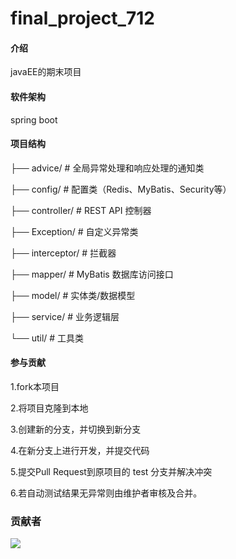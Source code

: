 # final_project_712

#### 介绍
javaEE的期末项目
#### 软件架构
spring boot
#### 项目结构
├── advice/ # 全局异常处理和响应处理的通知类

├── config/ # 配置类（Redis、MyBatis、Security等）

├── controller/ # REST API 控制器

├── Exception/ # 自定义异常类

├── interceptor/ # 拦截器

├── mapper/ # MyBatis 数据库访问接口

├── model/ # 实体类/数据模型

├── service/ # 业务逻辑层

└── util/ # 工具类
#### 参与贡献
1.fork本项目

2.将项目克隆到本地

3.创建新的分支，并切换到新分支

4.在新分支上进行开发，并提交代码

5.提交Pull Request到原项目的 test 分支并解决冲突

6.若自动测试结果无异常则由维护者审核及合并。
### 贡献者

<a href="https://github.com/awsl1110/final_project_712/graphs/contributors">
  <img src="https://contrib.rocks/image?repo=awsl1110/final_project_712" />
</a>
